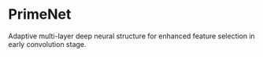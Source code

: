 # PrimeNet
Adaptive multi-layer deep neural structure for enhanced feature selection in early convolution stage.
